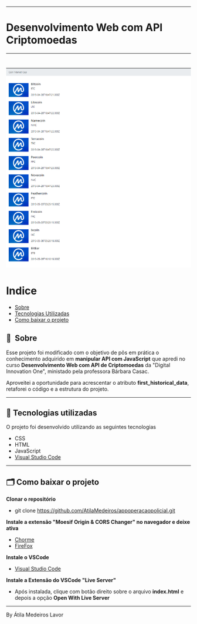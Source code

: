 
---
# Desenvolvimento Web com API Criptomoedas
---

<h1>
    <img src="https://github.com/AtilaMedeiros/criptomoedasAPI-HTML-JavaScript/blob/main/img/web-list.png">
</h1>


# Indice

- [Sobre](#-sobre)
- [Tecnologias Utilizadas](#-tecnologias-utilizadas)
- [Como baixar o projeto](#-como-baixar-o-projeto)

## 🔖&nbsp; Sobre


Esse projeto foi modificado com o objetivo de pôs em prática o conhecimento adquirido em **manipular API com JavaScript** que apredi no curso **Desenvolvimento Web com API de Criptomoedas** da "Digital Innovation One",  ministado pela professora Bárbara Casac. 

Aproveitei a oportunidade para acrescentar o atributo **first_historical_data**, retaforei o código e a estrutura do projeto.


---

## 🚀 Tecnologias utilizadas

O projeto foi desenvolvido utilizando as seguintes tecnologias

- CSS
- HTML
- JavaScript
- [Visual Studio Code](https://code.visualstudio.com/download/)

---

## 🗂 Como baixar o projeto

**Clonar o repositório**
- git clone https://github.com/AtilaMedeiros/appoperacaopolicial.git

**Instale a extensão "Moesif Origin & CORS Changer" no navegador e deixe ativa**
- [Chorme](https://chrome.google.com/webstore/detail/moesif-origin-cors-change/digfbfaphojjndkpccljibejjbppifbc)
- [FireFox](https://addons.mozilla.org/en-US/firefox/addon/moesif-origin-cors-changer1/)


**Instale o VSCode**
- [Visual Studio Code](https://code.visualstudio.com/download/)

**Instale a Extensão do VSCode "Live Server"**
 - Após instalada, clique com botão direito sobre o arquivo **index.html** e depois a opção **Open With Live Server**



---
By Átila Medeiros Lavor
